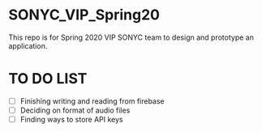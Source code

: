 # SONYC_VIP_Spring20

This repo is for Spring 2020 VIP SONYC team to design and prototype an application. 

# TO DO LIST
- [ ] Finishing writing and reading from firebase
- [ ] Deciding on format of audio files
- [ ] Finding ways to store API keys
